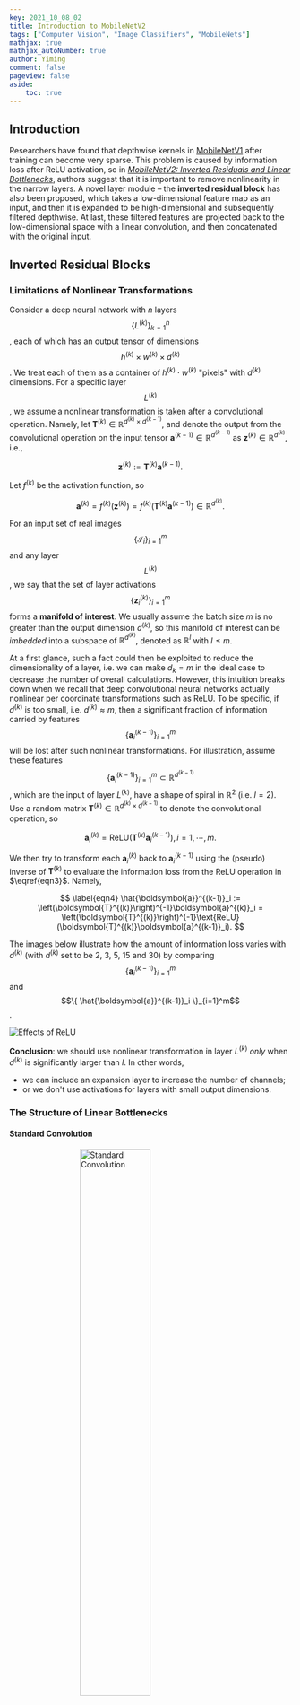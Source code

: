 ```yaml
---
key: 2021_10_08_02
title: Introduction to MobileNetV2
tags: ["Computer Vision", "Image Classifiers", "MobileNets"]
mathjax: true
mathjax_autoNumber: true
author: Yiming
comment: false
pageview: false
aside:
    toc: true
---
```


<style>
.center {
  display: block;
  margin-left: auto;
  margin-right: auto;
  width: 40%;
}
</style>

<style>
.center1 {
  display: block;
  margin-left: auto;
  margin-right: auto;
  width: 50%;
}
</style>

<style>
.center2 {
  display: block;
  margin-left: auto;
  margin-right: auto;
  width: 60%;
}
</style>

<style>
.center3 {
  display: block;
  margin-left: auto;
  margin-right: auto;
  width: 70%;
}
</style>

<style>
.center4 {
  display: block;
  margin-left: auto;
  margin-right: auto;
  width: 80%;
}
</style>

<style>
.center5 {
  display: block;
  margin-left: auto;
  margin-right: auto;
  width: 90%;
}
</style>

## Introduction

Researchers have found that depthwise kernels in [MobileNetV1](https://arxiv.org/abs/1704.04861) after training can become very sparse. This problem is caused by information loss after ReLU activation, so in [_MobileNetV2: Inverted Residuals and Linear Bottlenecks_](https://arxiv.org/abs/1801.04381), authors suggest that it is important to remove nonlinearity in the narrow layers. A novel layer module – the **inverted residual block** has also been proposed, which takes a low-dimensional feature map as an input, and then it is expanded to be high-dimensional and subsequently filtered depthwise. At last, these filtered features are projected back to the low-dimensional space with a linear convolution, and then concatenated with the original input.

## Inverted Residual Blocks

### Limitations of Nonlinear Transformations

Consider a deep neural network with $n$ layers $$\{L^{(k)}\}_{k=1}^n$$, each of which has an output tensor of dimensions $$h^{(k)} \times w^{(k)} \times d^{(k)}$$. We treat each of them as a container of $h^{(k)} \cdot w^{(k)}$  "pixels" with $d^{(k)}$ dimensions. For a specific layer $$L^{(k)}$$, we assume a nonlinear transformation is taken after a convolutional operation. Namely, let $\boldsymbol{T}^{(k)} \in \mathbb{R}^{d^{(k)}\times d^{(k-1)}}$, and denote the output from the convolutional operation on the input tensor $\boldsymbol{a}^{(k-1)} \in \mathbb{R}^{d^{(k-1)}}$ as $\boldsymbol{z}^{(k)} \in \mathbb{R}^{d^{(k)}}$, i.e.,

$$
\label{eqn1}
\boldsymbol{z}^{(k)} := \boldsymbol{T}^{(k)} \boldsymbol{a}^{(k-1)}.
$$

Let $f^{(k)}$ be the activation function, so

$$
\label{eqn2}
\boldsymbol{a}^{(k)} = f^{(k)} \left( \boldsymbol{z}^{(k)} \right) = f^{(k)} \left( \boldsymbol{T}^{(k)} \boldsymbol{a}^{(k-1)} \right) \in \mathbb{R}^{d^{(k)}}.
$$

For an input set of real images $$\{\mathcal{I}_i\}_{i=1}^m$$ and any layer $$L^{(k)}$$, we say that the set of layer activations $$\{\boldsymbol{z}^{(k)}_i\}_{i=1}^m$$ forms a **manifold of interest**. We usually assume the batch size $m$ is no greater than the output dimension $d^{(k)}$, so this manifold of interest can be *imbedded* into a subspace of $\mathbb{R}^{d^{(k)}}$, denoted as $\mathbb{R}^{l}$ with $l \le m$.

At a first glance, such a fact could then be exploited to reduce the dimensionality of a layer, i.e. we can make $d_k = m$ in the ideal case to decrease the number of overall calculations. However, this intuition breaks down when we recall that deep convolutional neural networks actually nonlinear per coordinate transformations such as ReLU. To be specific, if $d^{(k)}$ is too small, i.e. $d^{(k)} \approx m$, then a significant fraction of information carried by features $$\{\boldsymbol{a}^{(k-1)}_i\}_{i=1}^m$$ will be lost after such nonlinear transformations. For illustration, assume these features $$\{\boldsymbol{a}^{(k-1)}_i\}_{i=1}^m \subset \mathbb{R}^{d^{(k-1)}}$$, which are the input of layer $L^{(k)}$, have a shape of spiral in $\mathbb{R}^2$ (i.e. $l=2$). Use a random matrix $\boldsymbol{T}^{(k)} \in \mathbb{R}^{ d^{(k)} \times d^{(k-1)} }$ to denote the convolutional operation, so

$$
\label{eqn3}
\boldsymbol{a}^{(k)}_i = \text{ReLU}(\boldsymbol{T}^{(k)}\boldsymbol{a}^{(k-1)}_i), \, i = 1, \, \cdots, \, m.
$$

We then try to transform each $\boldsymbol{a}^{(k)}_i$ back to $\boldsymbol{a}^{(k-1)}_i$ using the (pseudo) inverse of $\boldsymbol{T}^{(k)}$ to evaluate the information loss from the ReLU operation in $\eqref{eqn3}$. Namely,

$$
\label{eqn4}
\hat{\boldsymbol{a}}^{(k-1)}_i := \left(\boldsymbol{T}^{(k)}\right)^{-1}\boldsymbol{a}^{(k)}_i = \left(\boldsymbol{T}^{(k)}\right)^{-1}\text{ReLU}(\boldsymbol{T}^{(k)}\boldsymbol{a}^{(k-1)}_i).
$$

The images below illustrate how the amount of information loss varies with $d^{(k)}$ (with $d^{(k)}$ set to be 2, 3, 5, 15 and 30) by comparing $$\{ \boldsymbol{a}^{(k-1)}_i \}_{i=1}^m$$ and $$\{ \hat{\boldsymbol{a}}^{(k-1)}_i \}_{i=1}^m$$.

![Effects of ReLU](/posts.assets/2021-10-08-introduction-to-MobileNetV2.assets/effects_of_relu.png)

**Conclusion**: we should use nonlinear transformation in layer $L^{(k)}$ *only* when $d^{(k)}$ is significantly larger than $l$. In other words,

- we can include an expansion layer to increase the number of channels;
- or we don't use activations for layers with small output dimensions.

### The Structure of Linear Bottlenecks

#### Standard Convolution

<img src="/posts.assets/2021-10-08-introduction-to-MobileNetV2.assets/standard_convolution.png" alt="Standard Convolution" class="center1">

#### Depthwise Separable Convolution

<img src="/posts.assets/2021-10-08-introduction-to-MobileNetV2.assets/depthwise_separable_convolution.png" alt="Depthwise Separable Convolution" class="center2">

#### Depthwise Separable Convolution with Linear Bottleneck

<img src="/posts.assets/2021-10-08-introduction-to-MobileNetV2.assets/depthwise_separable_convolution_with_linear_bottleneck.png" alt="Depthwise Separable Convolution with Linear Bottleneck" class="center3">

#### Bottleneck with Expansion Layer

<img src="/posts.assets/2021-10-08-introduction-to-MobileNetV2.assets/bottleneck_with_expansion_layer.png" alt="Bottleneck with Expansion Layer" class="center3">

Let $t$ be the **expansion rate**, which indicates by how many times the number of input channels will increase in the expansion layer. Then the structure of a bottleneck with an expansion layer can be summarized in the following table.

| Input                     | Operator               | Output                                       |
|---------------------------|------------------------|----------------------------------------------|
| $h \times w \times k$     | 1×1 conv2d, ReLu6      | $h \times w \times (tk)$                     |
| $h \times w \times (tk)$  | 3×3 dwise s=$s$, ReLU6 | $\frac{h}{s} \times \frac{w}{s} \times (tk)$ |
| $\frac{h}{s} \times \frac{w}{s} \times (tk)$ | 1×1 conv2d | $\frac{h}{s} \times \frac{w}{s} \times k'$ |

### The Structure of Inverted Residual Blocks

The expansion layer in the bottleneck is only utilized to facilitate nonlinear transformation. To preserve information and make backpropagation easier, shortcuts can be added between bottlenecks.

<img src="/posts.assets/2021-10-08-introduction-to-MobileNetV2.assets/inverted_residual_block.png" alt="Inverted Residual Block" class="center4">

- `ReLU6` is exploited as the nonlinearity due to its robustness in low-precision computation ([*MobileNets: Efficient Convolutional Neural Networks for Mobile Vision Applications*](https://arxiv.org/abs/1704.04861)).
- The number of channels in residual blocks ([*Deep Residual Learning for Image Recognition*](https://arxiv.org/abs/1512.03385) & [*Aggregated Residual Transformations for Deep Neural Networks*](https://arxiv.org/abs/1611.05431)) drops first and then increases, while the inverted residual block demonstrates a contrary pattern. This is why "inverted" comes from.
- Features output from each convolutional layer are also batch-normalized.

<img src="/posts.assets/2021-10-08-introduction-to-MobileNetV2.assets/bottleneck_residual_block.png" alt="Inverted Residual Block" class="center">

## The Architecture of MobileNetV2

| Input                   | Operator      | $t$ | $c$      | $n$ | $s$ |
|-------------------------|---------------|-----|----------|-----|-----|
| 224×224×3               | conv2d        | -   | 32       | 1   | 2   |
| 112×112×32              | bottleneck    | 1   | 16       | 1   | 1   |
| 112×112×16              | bottleneck    | 6   | 24       | 2   | 2   |
| 56×56×24                | bottleneck    | 6   | 32       | 3   | 2   |
| 28×28×32                | bottleneck    | 6   | 64       | 4   | 2   |
| 14×14×64                | bottleneck    | 6   | 96       | 3   | 1   |
| 14×14×96                | bottleneck    | 6   | 160      | 3   | 2   |
| 7×7×160                 | bottleneck    | 6   | 320      | 1   | 1   |
| 7×7×320                 | conv2d 1×1    | -   | 1280     | 1   | 1   |
| 7×7×1280                | avgpool 7×7   | -   | -        | 1   | -   |
| 1×1×1280                | conv2d 1×1    | -   | k        | -   | -   |

- $t$: the **expansion rate** in the bottleneck;
- $c$: the **number of output channels**;
- $n$: the **number of repetitions**;
- $s$: the **stride**.

There are two types of bottleneck structures, because when $s=2$, the output height and weight will differ from those of the input, so they cannot be concatenated together.

<img src="/posts.assets/2021-10-08-introduction-to-MobileNetV2.assets/two_types_of_bottlenecks.png" alt="Two Types of Bottlenecks" class="center1">

## Experiments

### ImageNet Classification

"CPU" in the table below is the running time in milliseconds for a single core of the Google Pixel 1 phone (using TF-Lite).

| Network                                               | Top 1 Acc | Params   | Mult-Adds | CPU    |
|-------------------------------------------------------|-----------|----------|-----------|--------|
| [MobileNetV1](https://arxiv.org/abs/1704.04861)       | 70.6%     | 4.2M     | 575M      | 113 ms |
| [ShuffleNet](https://arxiv.org/abs/1707.01083) (1.5)  | 71.5%     | **3.4M** | **292M**  | -      |
| [ShuffleNet](https://arxiv.org/abs/1707.01083) (×2)   | 73.7%     | 5.4M     | 524M      | -      |
| [NASNetMobile](https://arxiv.org/abs/1707.07012)      | 74.0%     | 5.3M     | 564M      | 183 ms |
| [MobileNetV2](https://arxiv.org/abs/1801.04381)       | 72.0%     | **3.4M** | 300M      | 75 ms  |
| [MobileNetV2](https://arxiv.org/abs/1801.04381) (1.4) | **74.7%** | 6.9M     | 585M      | 143 ms |

Results on [Keras Applications](https://keras.io/api/applications/):

| Model                                            | Size (MB)         | Top-1 Accuracy | Top-5 Accuracy | Parameters  | Depth | Time (ms) per inference step (CPU) | Time (ms) per inference step (GPU) |
|--------------------------------------------------|-------------------|----------------|----------------|-------------|-------|------------------------------------|------------------------------------|
| [Xception](https://arxiv.org/abs/1610.02357)     | 88                | 0.790          | 0.945          | 22,910,480  | 126   | 109.42                             | 8.06                               |
| [VGG16](https://arxiv.org/abs/1409.1556)         | 528               | 0.713          | 0.901          | 138,357,544 | 23    | 69.50                              | 4.16                               |
| [VGG19](https://arxiv.org/abs/1409.1556)         | 549               | 0.713          | 0.900          | 143,667,240 | 26    | 84.75                              | 4.38                               |
| [ResNet50](https://arxiv.org/abs/1512.03385)     | 98                | 0.749          | 0.921          | 25,636,712  | -     | 58.20                              | 4.55                               |
| [ResNet101](https://arxiv.org/abs/1512.03385)    | 171               | 0.764          | 0.928          | 44,707,176  | -     | 89.59                              | 5.19                               |
| [InceptionV3](https://arxiv.org/abs/1512.00567)  | 92                | 0.779          | 0.937          | 23,851,784  | 159   | 42.25                              | 6.86                               |
| [MobileNetV1](https://arxiv.org/abs/1704.04861)  | 16                | 0.704          | 0.895          | 4,253,864   | 88    | 22.60                              | 3.44                               |
| [MobileNetV2](https://arxiv.org/abs/1801.04381)  | 14                | 0.713          | 0.901          | 3,538,984   | 88    | 25.90                              | 3.83                               |
| [NASNetMobile](https://arxiv.org/abs/1707.07012) | 23                | 0.744          | 0.919          | 5,326,716   | -     | 27.04                              | 6.70                               |

- The top-1 and top-5 accuracy refers to the model's performance on the ImageNet validation dataset.
- Depth refers to the topological depth of the network. This includes activation layers, batch normalization layers etc.
- Time per inference step is the average of 30 batchs and 10 repetitions.
  - CPU: AMD EPYC Processor (with IBPB) (92 core)
  - Ram: 1.7T
  - GPU: Tesla A100
  - Batch size: 32

### Ablation Study

#### Impact of Nonlinearity in the Bottleneck Layer

<img src="/posts.assets/2021-10-08-introduction-to-MobileNetV2.assets/ablation_study_1.png" alt="Impact of Nonlinearity in the Bottleneck Layer" class="center3">

#### Impact of Shortcuts in Inverted Residual Blocks

<img src="/posts.assets/2021-10-08-introduction-to-MobileNetV2.assets/ablation_study_2.png" alt="Impact of Variations in Residual Blocks" class="center3">
